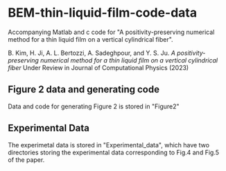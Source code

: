 # BEM-thin-liquid-film-code-data
Accompanying Matlab and c code for "A positivity-preserving numerical method for a thin liquid film on a vertical cylindrical fiber".

B. Kim, H. Ji, A. L. Bertozzi, A. Sadeghpour, and Y. S. Ju. *A positivity-
preserving numerical method for a thin liquid film on a vertical cylindrical fiber*
Under Review in Journal of Computational Physics (2023)
## Figure 2 data and generating code
Data and code for generating Figure 2 is stored in "Figure2"
## Experimental Data
The experimetal data is stored in "Experimental_data", which have two directories storing the experimental data corresponding to Fig.4 and Fig.5 of the paper. 
